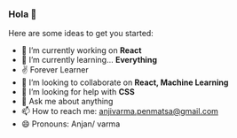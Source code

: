 ### Hola 👋


Here are some ideas to get you started:

- 🔭 I’m currently working on **React**
- 🌱 I’m currently learning... **Everything**
- ✌  Forever Learner
- 👯 I’m looking to collaborate on **React, Machine Learning**
- 🤔 I’m looking for help with **CSS**
- 💬 Ask me about anything
- 📫 How to reach me: anjivarma.penmatsa@gmail.com
- 😄 Pronouns: Anjan/ varma


